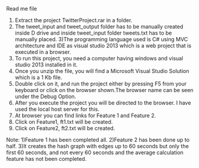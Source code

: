 Read me file

1) Extract the project TwitterProject.rar in a folder.
2) The tweet_input and tweet_output folder has to be manually created inside D drive and inside tweet_input folder tweets.txt has to be manually placed.
3)The programming language used is C# using MVC architecture and IDE as visual studio 2013 which is a web project that is executed in a browser.
4) To run this project, you need a computer having windows and visual studio 2013 installed in it.
5) Once you unzip the file, you will find a Microsoft Visual Studio Solution which is a 1 Kb file.
6) Double click on it, and run the project either by pressing F5 from your keyboard or click on the browser shown.The browser name can be seen under the Debug Option.
6) After you execute the project you will be directed to the browser. I have used the local host server for this.
8) At browser you can find links for Feature 1 and Feature 2.
9) Click on Feature1, ft1.txt will be created. 
10) Click on Feature2, ft2.txt will be created.

Note:
1)Feature 1 has been completed all.
2)Feature 2 has been done up to half.
3)It creates the hash graph with edges up to 60 seconds but only the first 60 seconds, and not every 60 seconds and the average calculation feature has not been completed.
